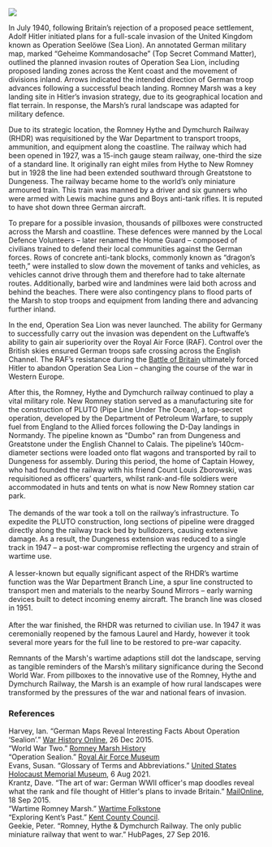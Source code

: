 <a href="https://www.kent-maps.online"><img src="https://kent-map.github.io/mdpress/juncture/ve-button.png"></a>
<param ve-config title="Romney Marsh during WWII" author="Lucy Slack" layout="vtl" 
banner="https://raw.githubusercontent.com/kent-map/images/main/banners/20c.jpg">

<param ve-entity eid="Q26163" aliases="Sandwich">

In July 1940, following Britain’s rejection of a proposed peace settlement, Adolf Hitler initiated plans for a full-scale invasion of the United Kingdom known as Operation Seelöwe (Sea Lion). An annotated German military map, marked “Geheime Kommandosache” (Top Secret Command Matter), outlined the planned invasion routes of Operation Sea Lion, including proposed landing zones across the Kent coast and the movement of divisions inland. Arrows indicated the intended direction of German troop advances following a successful beach landing. Romney Marsh was a key landing site in Hitler’s invasion strategy, due to its geographical location and flat terrain. In response, the Marsh’s rural landscape was adapted for military defence. 
<param ve-image url="https://upload.wikimedia.org/wikipedia/commons/thumb/f/f4/OperationSealion.svg/1208px-OperationSealion.svg.png" label="Operation Sealion" attribution="Wereon, Public domain, via Wikimedia Commons">

Due to its strategic location, the Romney Hythe and Dymchurch Railway (RHDR) was requisitioned by the War Department to transport troops, ammunition, and equipment along the coastline. The railway which had been opened in 1927, was a 15-inch gauge steam railway, one-third the size of a standard line. It originally ran eight miles from Hythe to New Romney but in 1928 the line had been extended southward through Greatstone to Dungeness. The railway became home to the world’s only miniature armoured train. This train was manned by a driver and six gunners who were armed with Lewis machine guns and Boys anti-tank rifles. It is reputed to have shot down three German aircraft.
<param ve-image url="https://www.iwm.org.uk/collections/item/object/205473585" label="LIGHT RAILWAY ARMOURED TRAIN : ANTI-INVASION PRECAUTION" attribution="Imperial War Museum © IWM EPH 2210">

To prepare for a possible invasion, thousands of pillboxes were constructed across the Marsh and coastline. These defences were manned by the Local Defence Volunteers – later renamed the Home Guard – composed of civilians trained to defend their local communities against the German forces. Rows of concrete anti-tank blocks, commonly known as “dragon’s teeth,” were installed to slow down the movement of tanks and vehicles, as vehicles cannot drive through them and therefore had to take alternate routes. Additionally, barbed wire and landmines were laid both across and behind the beaches. There were also contingency plans to flood parts of the Marsh to stop troops and equipment from landing there and advancing further inland. 
<param ve-image url="https://upload.wikimedia.org/wikipedia/commons/1/1f/Pill_Box_Outside_New_Romney_-_geograph.org.uk_-_445218.jpg" label="Pill box outside New Romney" attribution="Simon Carey, CC BY-SA 2.0">

In the end, Operation Sea Lion was never launched. The ability for Germany to successfully carry out the invasion was dependent on the Luftwaffe’s ability to gain air superiority over the Royal Air Force (RAF). Control over the British skies ensured German troops safe crossing across the English Channel. The RAF’s resistance during the [Battle of Britain](https://www.kent-maps.online//20c/20c-battle-of-britain-memorial/) ultimately forced Hitler to abandon Operation Sea Lion – changing the course of the war in Western Europe.
<param ve-image url="https://upload.wikimedia.org/wikipedia/commons/e/eb/Battle_of_Britain_%28Paul_Nash%29.png" label="Battle of Britain" attribution="Paul Nash, Image: IWM Art.IWM ART LD 1550">

After this, the Romney, Hythe and Dymchurch railway continued to play a vital military role. New Romney station served as a manufacturing site for the construction of PLUTO (Pipe Line Under The Ocean), a top-secret operation, developed by the Department of Petroleum Warfare, to supply fuel from England to the Allied forces following the D-Day landings in Normandy. The pipeline known as "Dumbo" ran from Dungeness and Greatstone under the English Channel to Calais. The pipeline’s 140cm-diameter sections were loaded onto flat wagons and transported by rail to Dungeness for assembly. During this period, the home of Captain Howey, who had founded the railway with his friend Count Louis Zborowski, was requisitioned as officers’ quarters, whilst rank-and-file soldiers were accommodated in huts and tents on what is now New Romney station car park.
<br><br>
The demands of the war took a toll on the railway’s infrastructure. To expedite the PLUTO construction, long sections of pipeline were dragged directly along the railway track bed by bulldozers, causing extensive damage. As a result, the Dungeness extension was reduced to a single track in 1947 – a post-war compromise reflecting the urgency and strain of wartime use.
<br><br>
A lesser-known but equally significant aspect of the RHDR’s wartime function was the War Department Branch Line, a spur line constructed to transport men and materials to the nearby Sound Mirrors – early warning devices built to detect incoming enemy aircraft. The branch line was closed in 1951.
<br><br>
After the war finished, the RHDR was returned to civilian use. In 1947 it was ceremonially reopened by the famous Laurel and Hardy, however it took several more years for the full line to be restored to pre-war capacity. 

Remnants of the Marsh's wartime adaptions still dot the landscape, serving as tangible reminders of the Marsh’s military significance during the Second World War. From pillboxes to the innovative use of the Romney, Hythe and Dymchurch Railway, the Marsh is an example of how rural landscapes were transformed by the pressures of the war and national fears of invasion. 

### References

Harvey, Ian. “German Maps Reveal Interesting Facts About Operation ‘Sealion’.” [War History Online](https://www.warhistoryonline.com/war-articles/german-maps-reveal-interesting-facts-operationsealion.html), 26 Dec 2015.  
“World War Two.” [Romney Marsh History](https://romneymarshhistory.co.uk/ww2)  
“Operation Sealion.” [Royal Air Force Museum](https://www.rafmuseum.org.uk/research/online-exhibitions/history-of-the-battle-of-britain/operation-sealion/)      
Evans, Susan. “Glossary of Terms and Abbreviations.” [United States Holocaust Memorial Museum](https://www.ushmm.org/m/pdfs/ITS-glossary-terms-abbreviations.pdf ), 6 Aug 2021.   
Krantz, Dave. “The art of war: German WWII officer's map doodles reveal what the rank and file thought of Hitler's plans to invade Britain.” [MailOnline](https://www.dailymail.co.uk/news/article-3239777/The-art-war-German-WWII-officer-s-map-doodles-reveal-rank-file-thought-Hitler-s-plans-invade-Britain.html), 18 Sep 2015.   
“Wartime Romney Marsh.” [Wartime Folkstone](https://www.wartimefolkestone.co.uk/location-category/wartime-romney-marsh/)   
“Exploring Kent’s Past.” [Kent County Council](https://webapps.kent.gov.uk/KCC.ExploringKentsPast.Web.Sites.Public/SingleResult.aspx?uid=MKE13567).  
Geekie, Peter. “Romney, Hythe & Dymchurch Railway. The only public miniature railway that went to war.” HubPages, 27 Sep 2016.   
